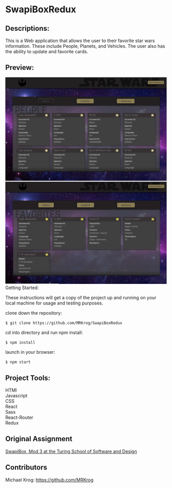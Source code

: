 # SwapiBoxRedux

## Descriptions:

This is a Web application that allows the user to their favorite star wars information. These include People, Planets, and Vehicles. The user also has the ability to update and favorite cards.

## Preview:

<img src="./ReadMeImage/People.jpg" alt="alt text" width="whatever" height="whatever">
<img src="./ReadMeImage/favorites.jpg" alt="alt text" width="whatever"


## Getting Started:

These instructions will get a copy of the project up and running on your local machine for usage and testing purposes.

clone down the repository:
```
$ git clone https://github.com/MRKrog/SwapiBoxRedux
```

cd into directory and run npm install:
```
$ npm install
```

launch in your browser:
```
$ npm start
```

## Project Tools:
HTMl\
Javascript\
CSS\
React\
Sass\
React-Router\
Redux


## Original Assignment
[SwapiBox, Mod 3 at the Turing School of Software and Design](http://frontend.turing.io/projects/swapi-box.html)

## Contributors
Michael Krog: https://github.com/MRKrog
